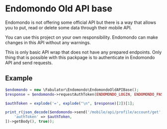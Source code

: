 Endomondo Old API base
============

Endomondo is not offering some official API but there is a way that allows you to put, read or delete some data through their mobile API. 

You can use this project on your own responsibility. Endomondo can make changes in this API without any warnings.

This is only basic API wrap that does not have any prepared endpoints. Only thing that is possible with this packpage is to authenticate in Endomondo API and send requests.

## Example
``` php
$endomondo = new \Fabulator\Endomondo\EndomondoOldAPIBase();
$response = $endomondo->requestAuthToken(ENDOMONDO_LOGIN, ENDOMONDO_PASSWORD)->getBody();

$authToken = explode('=', explode("\n", $response)[2])[1];

print_r(json_decode($endomondo->send('/mobile/api/profile/account/get', [
    'authToken' => $authToken,
])->getBody(), true));
```